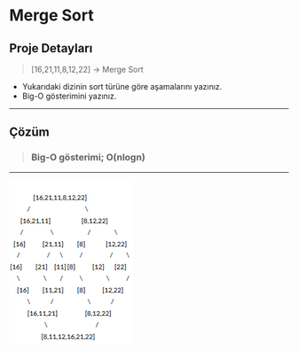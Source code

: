 # Merge Sort
## Proje Detayları 
> [16,21,11,8,12,22] -> Merge Sort

   - Yukarıdaki dizinin sort türüne göre aşamalarını yazınız.
   - Big-O gösterimini yazınız.
  ---
  ## Çözüm

> ### Big-O gösterimi; O(nlogn)
---

   ![](mergesort.png)
   